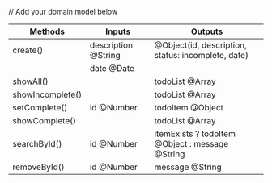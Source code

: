 // Add your domain model below

| Methods          | Inputs              | Outputs                                            |
| ---------------- | ------------------- | -------------------------------------------------- |
| create()         | description @String | @Object(id, description, status: incomplete, date) |
|                  | date @Date          |                                                    |
| showAll()        |                     | todoList @Array                                    |
| showIncomplete() |                     | todoList @Array                                    |
| setComplete()    | id @Number          | todoItem @Object                                   |
| showComplete()   |                     | todoList @Array                                    |
| searchById()     | id @Number          | itemExists ? todoItem @Object : message @String    |
| removeById()     | id @Number          | message @String                                    |
